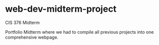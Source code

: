 # web-dev-midterm-project
CIS 376 Midterm

Portfolio Midterm where we had to compile all previous projects into one comprehensive webpage.

